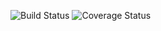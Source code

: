 ![Build Status](https://codeship.com/projects/b8a69c70-e9fe-0133-7681-02cde9680eda/status?branch=master)
![Coverage Status](https://coveralls.io/repos/mmckv/quitcoin/badge.png)
